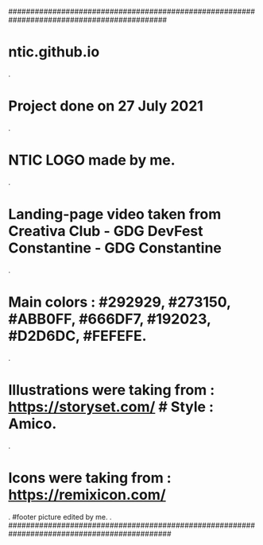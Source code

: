 ############################################################################################
# ntic.github.io
.
# Project done on 27 July 2021
.
# NTIC LOGO made by me.
.
# Landing-page video taken from Creativa Club - GDG DevFest Constantine - GDG Constantine
.
# Main colors : #292929, #273150, #ABB0FF, #666DF7, #192023, #D2D6DC, #FEFEFE.
.
# Illustrations were taking from : https://storyset.com/ # Style : Amico. 
.
# Icons were taking from : https://remixicon.com/ #
.
#footer picture edited by me.
.
#############################################################################################

